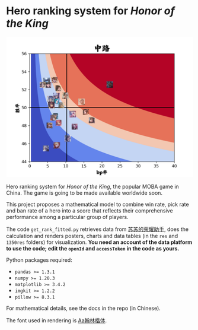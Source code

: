 # Hero ranking system for *Honor of the King*

![ ](/1350res/中路_1350_plot.png)

Hero ranking system for *Honor of the King*, the popular MOBA game in China.
The game is going to be made available worldwide soon.

This project proposes a mathematical model to combine win rate, pick rate and ban rate of a hero into a score that reflects their comprehensive performance among a particular group of players.

The code `get_rank_fitted.py` retrieves data from [苏苏的荣耀助手](https://pvp.91m.top), does the calculation and renders posters, charts and data tables (in the `res` and `1350res` folders) for visualization. **You need an account of the data platform to use the code; edit the `openId` and `accessToken` in the code as yours.**

Python packages required:
- `pandas >= 1.3.1`
- `numpy >= 1.20.3`
- `matplotlib >= 3.4.2`
- `imgkit >= 1.2.2`
- `pillow >= 8.3.1`

For mathematical details, see the docs in the repo (in Chinese).

The font used in rendering is [Aa翰林楷体](https://font.chinaz.com/220408328300.htm).
